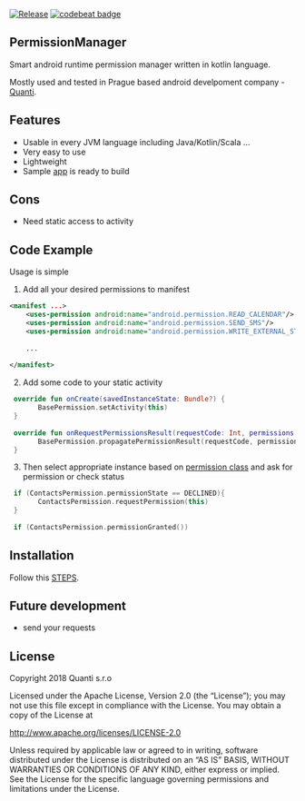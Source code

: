 [![Release](https://jitpack.io/v/Qase/PermissionManager.svg)](https://jitpack.io/#Qase/PermissionManager)
[![codebeat badge](https://codebeat.co/badges/ca498e22-a499-4e33-a510-da6050b31ab3)](https://codebeat.co/projects/github-com-qase-permissionmanager-master)
## PermissionManager

Smart android runtime permission manager written in kotlin language.

Mostly used and tested in Prague based android develpoment company - [Quanti](https://www.quanti.cz/).

## Features
* Usable in every JVM language including Java/Kotlin/Scala ...
* Very easy to use
* Lightweight
* Sample [app](github/sampleApp.png) is ready to build 

## Cons
* Need static access to activity

## Code Example

Usage is simple

1) Add all your desired permissions to manifest

```xml
<manifest ...>
    <uses-permission android:name="android.permission.READ_CALENDAR"/>
    <uses-permission android:name="android.permission.SEND_SMS"/>
    <uses-permission android:name="android.permission.WRITE_EXTERNAL_STORAGE"/>
    
    ...
    
</manifest>
```

2) Add some code to your static activity

```kotlin
 override fun onCreate(savedInstanceState: Bundle?) {
       BasePermission.setActivity(this)
 }
    
 override fun onRequestPermissionsResult(requestCode: Int, permissions: Array<String>, grantResults: IntArray) {
       BasePermission.propagatePermissionResult(requestCode, permissions, grantResults)
 }
```
3) Then select appropriate instance based on [permission class](https://developer.android.com/guide/topics/permissions/overview.html#perm-groups) and ask for permission or check status
```kotlin
 if (ContactsPermission.permissionState == DECLINED){
       ContactsPermission.requestPermission(this)
 }
                
 if (ContactsPermission.permissionGranted())
```


## Installation

Follow this [STEPS](https://jitpack.io/#Qase/PermissionManager).

## Future development
* send your requests

## License

Copyright 2018 Quanti s.r.o

Licensed under the Apache License, Version 2.0 (the “License”); you may not use this file except in compliance with the License. You may obtain a copy of the License at 

http://www.apache.org/licenses/LICENSE-2.0 

Unless required by applicable law or agreed to in writing, software distributed under the License is distributed on an “AS IS” BASIS, WITHOUT WARRANTIES OR CONDITIONS OF ANY KIND, either express or implied. See the License for the specific language governing permissions and limitations under the License.
